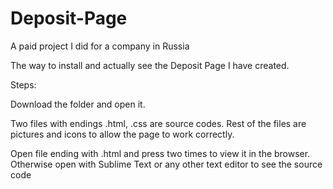 # Deposit-Page


A paid project I did for a company in Russia

The way to install and actually see the Deposit Page I have created.

Steps:

Download the folder and open it.

Two files with endings .html, .css are source codes. Rest of the files are pictures and icons to allow the page to work correctly.

Open file ending with .html and press two times to view it in the browser. Otherwise open with Sublime Text or any other text editor to see the source code
